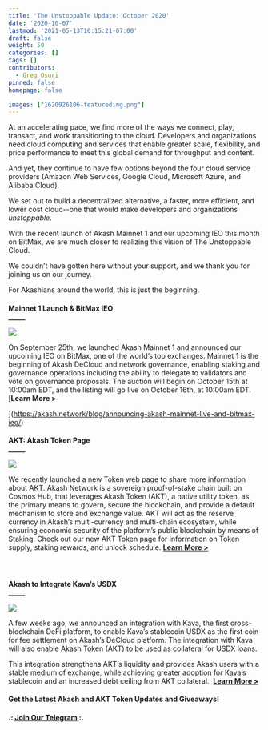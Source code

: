 ```yaml
---
title: 'The Unstoppable Update: October 2020'
date: '2020-10-07'
lastmod: '2021-05-13T10:15:21-07:00'
draft: false
weight: 50
categories: []
tags: []
contributors:
  - Greg Osuri
pinned: false
homepage: false

images: ["1620926106-featuredimg.png"]
---
```

At an accelerating pace, we find more of the ways we connect, play, transact, and work transitioning to the cloud. Developers and organizations need cloud computing and services that enable greater scale, flexibility, and price performance to meet this global demand for throughput and content.

And yet, they continue to have few options beyond the four cloud service providers (Amazon Web Services, Google Cloud, Microsoft Azure, and Alibaba Cloud).  
  
We set out to build a decentralized alternative, a faster, more efficient, and lower cost cloud--one that would make developers and organizations _unstoppable_.  
  
With the recent launch of Akash Mainnet 1 and our upcoming IEO this month on BitMax, we are much closer to realizing this vision of The Unstoppable Cloud.

We couldn’t have gotten here without your support, and we thank you for joining us on our journey.

For Akashians around the world, this is just the beginning.  

####   
  
**Mainnet 1 Launch & BitMax IEO**  
**\_\_\_\_\_**

![](https://www.datocms-assets.com/45776/1620925242-mainnet-and-bm-banner-1024x768.png)

On September 25th, we launched Akash Mainnet 1 and announced our upcoming IEO on BitMax, one of the world’s top exchanges. Mainnet 1 is the beginning of Akash DeCloud and network governance, enabling staking and governance operations including the ability to delegate to validators and vote on governance proposals. The auction will begin on October 15th at 10:00am EDT, and the listing will go live on October 16th, at 10:00am EDT. [**Learn More >**  
  
](https://akash.network/blog/announcing-akash-mainnet-live-and-bitmax-ieo/)

####   
**AKT: Akash Token Page**  
**\_\_\_\_\_**

![](https://www.datocms-assets.com/45776/1620925347-featuredimg-1024x683.png)

We recently launched a new Token web page to share more information about AKT. Akash Network is a sovereign proof-of-stake chain built on Cosmos Hub, that leverages Akash Token (AKT), a native utility token, as the primary means to govern, secure the blockchain, and provide a default mechanism to store and exchange value. AKT will act as the reserve currency in Akash’s multi-currency and multi-chain ecosystem, while ensuring economic security of the platform’s public blockchain by means of Staking. Check out our new AKT Token page for information on Token supply, staking rewards, and unlock schedule. [**Learn More >**](https://akash.network/token/)

####    
  
**Akash to Integrate Kava’s USDX**  
**\_\_\_\_\_**

![](https://www.datocms-assets.com/45776/1620925372-kava-partnership-banner-1024x768.png)

A few weeks ago, we announced an integration with Kava, the first cross-blockchain DeFi platform, to enable Kava’s stablecoin USDX as the first coin for fee settlement on Akash’s DeCloud platform. The integration with Kava will also enable Akash Token (AKT) to be used as collateral for USDX loans.

This integration strengthens AKT’s liquidity and provides Akash users with a stable medium of exchange, while achieving greater adoption for Kava’s stablecoin and an increased debt ceiling from AKT collateral.  [**Learn More >**](https://akash.network/blog/akash-integrates-kava-labss-usdx/)

####   
  
**Get the Latest Akash and AKT Token Updates and Giveaways!**  

#### **.:** [**Join Our Telegram**](https://t.me/AkashNW) **:.**